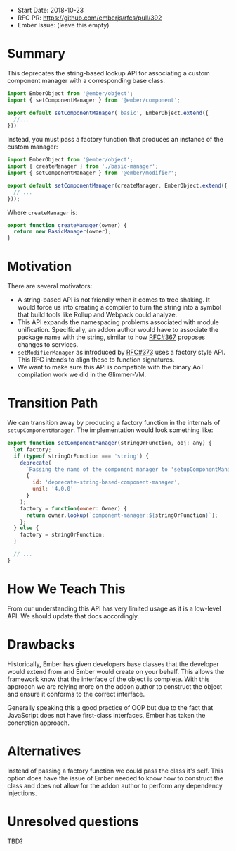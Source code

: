 - Start Date: 2018-10-23
- RFC PR: https://github.com/emberjs/rfcs/pull/392
- Ember Issue: (leave this empty)

# Summary

This deprecates the string-based lookup API for associating a custom component manager with a corresponding base class.

```js
import EmberObject from '@ember/object';
import { setComponentManager } from '@ember/component';

export default setComponentManager('basic', EmberObject.extend({
  //...
}))
```

Instead, you must pass a factory function that produces an instance of the custom manager:

```js
import EmberObject from '@ember/object';
import { createManager } from './basic-manager';
import { setComponentManager } from '@ember/modifier';

export default setComponentManager(createManager, EmberObject.extend({
  // ...
}));
```

Where `createManager` is:

```js
export function createManager(owner) {
  return new BasicManager(owner);
}
```

# Motivation

There are several motivators:

- A string-based API is not friendly when it comes to tree shaking. It would force us into creating a compiler to turn the string into a symbol that build tools like Rollup and Webpack could analyze.
- This API expands the namespacing problems associated with module unification. Specifically, an addon author would have to associate the package name with the string, similar to how [RFC#367](https://github.com/mixonic/rfcs/blob/mu-packages/text/0000-module-unification-packages.md#explicit-packages-for-service-injections) proposes changes to services.
- `setModifierManager` as introduced by [RFC#373](https://github.com/emberjs/rfcs/blob/89349d30ade24303a06448bc121b8fd810cbe58d/text/0373-Element-Modifier-Managers.md#determining-which-modifier-manager-to-use) uses a factory style API. This RFC intends to align these to function signatures.
- We want to make sure this API is compatible with the binary AoT compilation work we did in the Glimmer-VM.

# Transition Path

We can transition away by producing a factory function in the internals of `setupComponentManager`. The implementation would look something like:

```js
export function setComponentManager(stringOrFunction, obj: any) {
  let factory;
  if (typeof stringOrFunction === 'string') {
    deprecate(
      `Passing the name of the component manager to 'setupComponentManager' is deprecated. Please pass a function that produces an instance of the manager.`,
      {
        id: 'deprecate-string-based-component-manager',
        unil: '4.0.0'
      }
    );
    factory = function(owner: Owner) {
      return owner.lookup(`component-manager:${stringOrFunction}`);
    };
  } else {
    factory = stringOrFunction;
  }

  // ...
}

```

# How We Teach This

From our understanding this API has very limited usage as it is a low-level API. We should update that docs accordingly.

# Drawbacks

Historically, Ember has given developers base classes that the developer would extend from and Ember would create on your behalf. This allows the framework know that the interface of the object is complete. With this approach we are relying more on the addon author to construct the object and ensure it conforms to the correct interface.

Generally speaking this a good practice of OOP but due to the fact that JavaScript does not have first-class interfaces, Ember has taken the concretion approach.

# Alternatives

Instead of passing a factory function we could pass the class it's self. This option does have the issue of Ember needed to know how to construct the class and does not allow for the addon author to perform any dependency injections.

# Unresolved questions

TBD?
